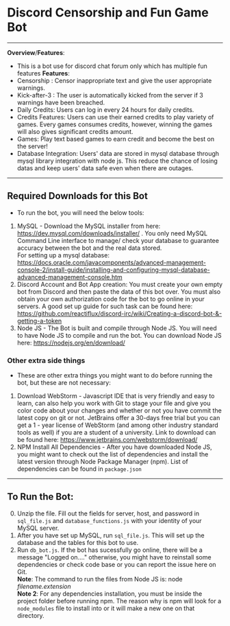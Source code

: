 # Discord Censorship and Fun Game Bot
----
**Overview**/**Features**:
- This is a bot use for discord chat forum only which has multiple fun features
**Features**:
- Censorship : Censor inappropriate text and give the user appropriate warnings.
- Kick-after-3 : The user is automatically kicked from the server if 3 warnings have been breached.
- Daily Credits: Users can log in every 24 hours for daily credits.
- Credits Features: Users can use their earned credits to play variety of games. Every games consumes credits, however, winning the games will also gives significant credits amount.
- Games: Play text based games to earn credit and become the best on the server!
- Database Integration: Users' data are stored in mysql database through mysql library integration with node js. This reduce the chance of losing datas and keep users' data safe even when there are outages.
----
## Required Downloads for this Bot
- To run the bot, you will need the below tools:
1. MySQL - Download the MySQL installer from here: https://dev.mysql.com/downloads/installer/ . You only need MySQL Command Line interface to manage/ check your database to guarantee accuracy between the bot and the real data stored. <br>
For setting up a mysql database: https://docs.oracle.com/javacomponents/advanced-management-console-2/install-guide/installing-and-configuring-mysql-database-advanced-management-console.htm
2. Discord Account and Bot App creation: You must create your own empty bot from Discord and then paste the data of this bot over. You must also obtain your own authorization code for the bot to go online in your servers. A good set up guide for such task can be found here: https://github.com/reactiflux/discord-irc/wiki/Creating-a-discord-bot-&-getting-a-token
3. Node JS - The Bot is built and compile through Node JS. You will need to have Node JS to compile and run the bot. You can download Node JS here: https://nodejs.org/en/download/

### Other extra side things
- These are other extra things you might want to do before running the bot, but these are not necessary:
1. Download WebStorm - Javascript IDE that is very friendly and easy to learn, can also help you work with Git to stage your file and give you color code about your changes and whether or not you have commit the latest copy on git or not. JetBrains offer a 30-days free trial but you can get a 1 - year license of WebStorm (and among other industry standard tools as well) if you are a student of a university. 
Link to download can be found here: https://www.jetbrains.com/webstorm/download/
2. NPM Install All Dependencies - After you have downloaded Node JS, you might want to check out the list of dependencies and install the latest version through Node Package Manager (npm). List of dependencies can be found in <code>package.json</code>
----
## To Run the Bot:
0. Unzip the file. Fill out the fields for server, host, and password in <code>sql_file.js</code> and <code>database_functions.js</code> with your identity of your MySQL server.
1. After you have set up MySQL, run <code>sql_file.js</code>. This will set up the database and the tables for this bot to use.
2. Run <code>db_bot.js</code>. If the bot has sucessfully go online, there will be a message "Logged on...." otherwise, you might have to reinstall some dependencies or check code base or you can report the issue here on Git. <br>
**Note**: The command to run the files from Node JS is: node *filename.extension* <br>
**Note 2**: For any dependencies installation, you must be inside the project folder before running npm. The reason why is npm will look for a <code>node_modules</code> file to install into or it will make a new one on that directory. 

